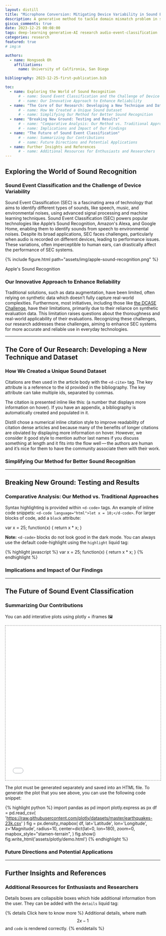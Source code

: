 ```yaml
---
layout: distill
title: "Microphone Conversion: Mitigating Device Variability in Sound Event Classification"
description: A generative method to tackle domain mismatch problem in sound event classifcation systems
giscus_comments: true
date: 2023-12-25 00:08:00
tags: deep-learning generative-AI research audio-event-classification
categories: research
featured: true
# img:m 

authors:
  - name: Hongseok Oh
    affiliations:
      name: University of Calfironia, San Diego

bibliography: 2023-12-25-first-publication.bib

toc:
  - name: Exploring the World of Sound Recognition
      # - name: Sound Event Classification and the Challenge of Device Variability
      # - name: Our Innovative Approach to Enhance Reliability
  - name: "The Core of Our Research: Developing a New Technique and Dataset"
      # - name: How We Created a Unique Sound Dataset
      # - name: Simplifying Our Method for Better Sound Recognition
  - name: "Breaking New Ground: Testing and Results"
      # - name: "Comparative Analysis: Our Method vs. Traditional Approaches"
      # - name: Implications and Impact of Our Findings
  - name: "The Future of Sound Event Classification"
      # - name: Summarizing Our Contributions
      # - name: Future Directions and Potential Applications
  - name: Further Insights and References
      # - name: Additional Resources for Enthusiasts and Researchers
---
```


## Exploring the World of Sound Recognition
### Sound Event Classification and the Challenge of Device Variability
Sound Event Classification (SEC) is a fascinating area of technology that aims to identify different types of sounds, like speech, music, and environmental noises, using advanced signal processing and machine learning techniques. Sound Event Classification (SEC) powers popular technologies like Apple’s Sound Recognition, Amazon's Alexa, and Google Home, enabling them to identify sounds from speech to environmental noises. Despite its broad applications, SEC faces challenges, particularly when audio is recorded on different devices, leading to performance issues. These variations, often imperceptible to human ears, can drastically affect the performance of SEC systems.

<div class="fake-img l-body">
  <p>{% include figure.html path="assets/img/apple-sound-recognition.png" %}</p>
  <div class="caption">
    Apple's Sound Recognition <https://www.youtube.com/watch?v=Db9Xsw5Aa5w>
</div>

### Our Innovative Approach to Enhance Reliability
Traditional solutions, such as data augmentation, have been limited, often relying on synthetic data which doesn’t fully capture real-world complexities. Furthermore, most initiatives, including those like [the DCASE Challenge](https://dcase.community), have their limitations, primarily due to their reliance on synthetic evaluation data. This limitation raises questions about the thoroughness and real-world applicability of their evaluations. Recognizing these challenges, our research addresses these challenges, aiming to enhance SEC systems for more accurate and reliable use in everyday technologies.
***

## The Core of Our Research: Developing a New Technique and Dataset
### How We Created a Unique Sound Dataset
Citations are then used in the article body with the `<d-cite>` tag.
The key attribute is a reference to the id provided in the bibliography.
The key attribute can take multiple ids, separated by commas.

The citation is presented inline like this: <d-cite key="gregor2015draw"></d-cite> (a number that displays more information on hover).
If you have an appendix, a bibliography is automatically created and populated in it.

Distill chose a numerical inline citation style to improve readability of citation dense articles and because many of the benefits of longer citations are obviated by displaying more information on hover.
However, we consider it good style to mention author last names if you discuss something at length and it fits into the flow well — the authors are human and it’s nice for them to have the community associate them with their work.
### Simplifying Our Method for Better Sound Recognition

***

## Breaking New Ground: Testing and Results
### Comparative Analysis: Our Method vs. Traditional Approaches
Syntax highlighting is provided within `<d-code>` tags.
An example of inline code snippets: `<d-code language="html">let x = 10;</d-code>`.
For larger blocks of code, add a `block` attribute:

<d-code block language="javascript">
  var x = 25;
  function(x) {
    return x * x;
  }
</d-code>

**Note:** `<d-code>` blocks do not look good in the dark mode.
You can always use the default code-highlight using the `highlight` liquid tag:

{% highlight javascript %}
var x = 25;
function(x) {
  return x * x;
}
{% endhighlight %}
### Implications and Impact of Our Findings
***

## The Future of Sound Event Classification
### Summarizing Our Contributions
You can add interative plots using plotly + iframes :framed_picture:

<div class="l-page">
  <iframe src="{{ '/assets/plotly/demo.html' | relative_url }}" frameborder='0' scrolling='no' height="500px" width="100%" style="border: 1px dashed grey;"></iframe>
</div>

The plot must be generated separately and saved into an HTML file.
To generate the plot that you see above, you can use the following code snippet:

{% highlight python %}
import pandas as pd
import plotly.express as px
df = pd.read_csv(
  'https://raw.githubusercontent.com/plotly/datasets/master/earthquakes-23k.csv'
)
fig = px.density_mapbox(
  df,
  lat='Latitude',
  lon='Longitude',
  z='Magnitude',
  radius=10,
  center=dict(lat=0, lon=180),
  zoom=0,
  mapbox_style="stamen-terrain",
)
fig.show()
fig.write_html('assets/plotly/demo.html')
{% endhighlight %}
### Future Directions and Potential Applications
***

## Further Insights and References
### Additional Resources for Enthusiasts and Researchers
Details boxes are collapsible boxes which hide additional information from the user. They can be added with the `details` liquid tag:

{% details Click here to know more %}
Additional details, where math $$ 2x - 1 $$ and `code` is rendered correctly.
{% enddetails %}